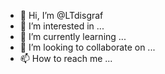 - 👋 Hi, I’m @LTdisgraf
- 👀 I’m interested in ...
- 🌱 I’m currently learning ...
- 💞️ I’m looking to collaborate on ...
- 📫 How to reach me ...

<!---
LTdisgraf/LTdisgraf is a ✨ special ✨ repository because its `README.md` (this file) appears on your GitHub profile.
You can click the Preview link to take a look at your changes.
--->
